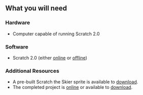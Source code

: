 ## What you will need

### Hardware

+ Computer capable of running Scratch 2.0

### Software

+ Scratch 2.0 (either [online](http://jumpto.cc/scratch-on) or [offline](http://jumpto.cc/scratch-off))

### Additional Resources

+ A pre-built Scratch the Skier sprite is available to [download](resources/skiing_cat.sprite2).
+ The completed project is [online](https://scratch.mit.edu/projects/196098177#editor) or available to [download](https://todolink).
